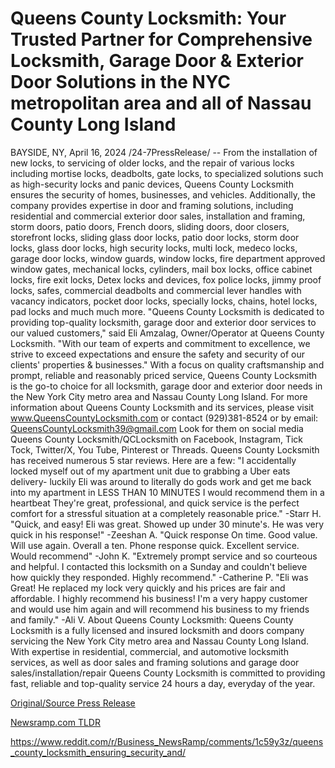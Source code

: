 # Queens County Locksmith: Your Trusted Partner for Comprehensive Locksmith, Garage Door & Exterior Door Solutions in the NYC metropolitan area and all of Nassau County Long Island

BAYSIDE, NY, April 16, 2024 /24-7PressRelease/ -- From the installation of new locks, to servicing of older locks, and the repair of various locks including mortise locks, deadbolts, gate locks, to specialized solutions such as high-security locks and panic devices, Queens County Locksmith  ensures the security of homes, businesses, and vehicles. Additionally, the company provides expertise in door and framing solutions, including residential and commercial exterior door sales, installation and framing, storm doors, patio doors, French doors, sliding doors, door closers, storefront locks, sliding glass door locks, patio door locks, storm door locks, glass door locks, high security locks, multi lock, medeco locks, garage door locks, window guards, window locks, fire department approved window gates, mechanical locks, cylinders, mail box locks, office cabinet locks, fire exit locks, Detex locks and devices, fox police locks, jimmy proof locks, safes, commercial deadbolts and commercial lever handles with vacancy indicators, pocket door locks, specially locks, chains, hotel locks, pad locks and much much more.  "Queens County Locksmith is dedicated to providing top-quality locksmith, garage door and exterior door services to our valued customers," said Eli Amzalag, Owner/Operator at Queens County Locksmith. "With our team of experts and commitment to excellence, we strive to exceed expectations and ensure the safety and security of our clients' properties & businesses."  With a focus on quality craftsmanship and prompt, reliable and reasonably priced service, Queens County Locksmith is the go-to choice for all locksmith, garage door and exterior door needs in the New York City metro area and Nassau County Long Island.  For more information about Queens County Locksmith and its services, please visit www.QueensCountyLocksmith.com or contact (929)381-8524  or by email: QueensCountyLocksmith39@gmail.com  Look for them on social media Queens County Locksmith/QCLocksmith on Facebook, Instagram, Tick Tock, Twitter/X, You Tube, Pinterest or Threads.   Queens County Locksmith has received numerous 5 star reviews.  Here are a few:   "I accidentally locked myself out of my apartment unit due to grabbing a Uber eats delivery- luckily Eli was around to literally do gods work and get me back into my apartment in LESS THAN 10 MINUTES I would recommend them in a heartbeat They're great, professional, and quick service is the perfect comfort for a stressful situation at a completely reasonable price." -Starr H.   "Quick, and easy! Eli was great. Showed up under 30 minute's. He was very quick in his response!" -Zeeshan A.  "Quick response On time. Good value. Will use again. Overall a ten. Phone response quick. Excellent service. Would recommend" -John K.  "Extremely prompt service and so courteous and helpful. I contacted this locksmith on a Sunday and couldn't believe how quickly they responded. Highly recommend." -Catherine P.  "Eli was Great! He replaced my lock very quickly and his prices are fair and affordable. I highly recommend his business! I'm a very happy customer and would use him again and will recommend his business to my friends and family." -Ali V.  About Queens County Locksmith: Queens County Locksmith is a fully licensed and insured locksmith and doors company servicing the New York City metro area and Nassau County Long Island. With expertise in residential, commercial, and automotive locksmith services, as well as door sales and framing solutions and garage door sales/installation/repair Queens County Locksmith is committed to providing fast, reliable and top-quality service 24 hours a day, everyday of the year. 

[Original/Source Press Release](https://www.24-7pressrelease.com/press-release/510047/queens-county-locksmith-your-trusted-partner-for-comprehensive-locksmith-garage-door-exterior-door-solutions-in-the-nyc-metropolitan-area-and-all-of-nassau-county-long-island)
                    

[Newsramp.com TLDR](None) 

https://www.reddit.com/r/Business_NewsRamp/comments/1c59y3z/queens_county_locksmith_ensuring_security_and/